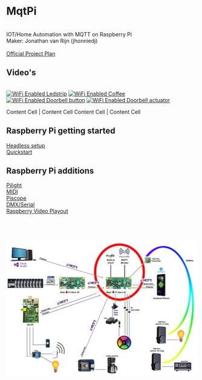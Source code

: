 # MqtPi
<br>IOT/Home Automation with MQTT on Raspberry Pi
<br>Maker: Jonathan van Rijn (jhonniedj)
<br>
<br>[Official Project Plan](https://github.com/jhonniedj/MqtPi/blob/Stable_1.0/docs/Jonathan%20van%20Rijn%20-%20MqtPi.pdf)
<br>

## Video's
<br>[![WiFi Enabled Ledstrip](https://img.youtube.com/vi/KrMtUphwrGs/2.jpg)](https://www.youtube.com/watch?v=KrMtUphwrGs) [![WiFi Enabled Coffee](https://img.youtube.com/vi/FyQZp8qT0mo/1.jpg)](https://www.youtube.com/watch?v=FyQZp8qT0mo) [![WiFi Enabled Doorbell button](https://img.youtube.com/vi/4bbbwD3Qy8I/2.jpg)](https://www.youtube.com/watch?v=4bbbwD3Qy8I) [![ WiFi Enabled Doorbell actuator](https://img.youtube.com/vi/7lZg606AFlQ/3.jpg)](https://www.youtube.com/watch?v=7lZg606AFlQ)
<br>

Content Cell  | Content Cell
Content Cell  | Content Cell

## Raspberry Pi getting started
[Headless setup](https://github.com/jhonniedj/MqtPi/tree/Stable_1.0/docs/headless%20setup)
<br>[Quickstart](https://github.com/jhonniedj/MqtPi/blob/Stable_1.0/docs/Quickstart.md)
<br>

## Raspberry Pi additions
[Pilight](https://github.com/jhonniedj/MqtPi/blob/Stable_1.0/docs/Pilight.md)
<br>[MIDI](https://github.com/jhonniedj/MqtPi/blob/Stable_1.0/docs/USB%20MIDI.md)
<br>[Piscope](https://github.com/jhonniedj/MqtPi/blob/Stable_1.0/docs/piscope.md)
<br>[DMX/Serial](https://github.com/jhonniedj/MqtPi/blob/Stable_1.0/docs/Hi-speed%20Serial.md)
<br>[Raspberry Video Playout](https://github.com/jhonniedj/MqtPi/blob/Stable_1.0/docs/HDMI%20Video.md)
<br>
<br>
<br>
<br>
<br>![Schematic](https://raw.githubusercontent.com/jhonniedj/MqtPi/Stable_1.0/docs/schematic.png)
